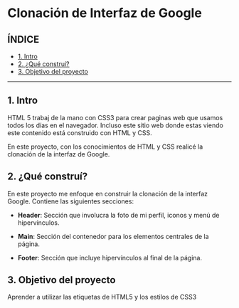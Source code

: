 # Clonación de Interfaz de Google

## ÍNDICE

* [1. Intro](https://github.com/LeiramLF/clondegoogle/blob/main/README.md#1-intro)
* [2. ¿Qué construí?](https://github.com/LeiramLF/clondegoogle/blob/main/README.md#2-qué-construí)
* [3. Objetivo del proyecto](https://github.com/LeiramLF/clondegoogle/blob/main/README.md#3-objetivo-del-proyecto)

****

## 1. Intro
HTML 5 trabaj de la mano con CSS3 para crear paginas web que usamos todos los días en el navegador. Incluso este sitio web donde estas viendo este contenido está construido con HTML y CSS.

En este proyecto, con los conocimientos de HTML y CSS realicé la clonación de la interfaz de Google.


## 2. ¿Qué construí?
En este proyecto me enfoque en construir la clonación de la interfaz Google. Contiene las siguientes secciones:

* **Header**: Sección que involucra la foto de mi perfil, iconos y menú de hipervínculos.

* **Main**: Sección del contenedor para los elementos centrales de la página.

* **Footer**: Sección que incluye hipervínculos al final de la página.


## 3. Objetivo del proyecto
Aprender a utilizar las etiquetas de HTML5 y los estilos de CSS3
